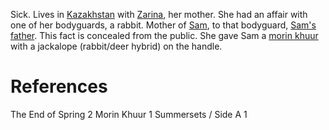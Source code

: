 Sick. Lives in [Kazakhstan](Kazakhstan.md) with [Zarina](Zarina.md), her mother. She had an affair with one of her bodyguards, a rabbit. Mother of [Sam](Sam.md), to that bodyguard, [Sam's father](Sam's%20father). This fact is concealed from the public. She gave Sam a [morin khuur](morin%20khuur) with a jackalope (rabbit/deer hybrid) on the handle.

# References
The End of Spring 2
Morin Khuur 1
Summersets / Side A 1